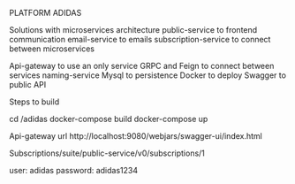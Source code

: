 PLATFORM ADIDAS

Solutions with microservices architecture 
  public-service to frontend communication
  email-service to emails
  subscription-service to connect between microservices 

Api-gateway to use an only service
GRPC and Feign to connect between services
naming-service
Mysql to persistence
Docker to deploy
Swagger to public API

Steps to build

cd /adidas
docker-compose build 
docker-compose up

Api-gateway url http://localhost:9080/webjars/swagger-ui/index.html

Subscriptions/suite/public-service/v0/subscriptions/1

user: adidas
password: adidas1234






